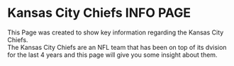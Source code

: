 # Kansas City Chiefs INFO PAGE
This Page was created to show key information regarding the Kansas City Chiefs.  
The Kansas City Chiefs are  an NFL team that has been on top of its dvision for the last 4 years and this page will give you some insight about them.
